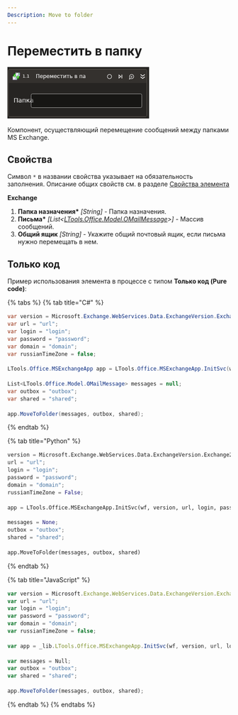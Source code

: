 ```yaml
---
Description: Move to folder
---
```


# Переместить в папку

![](../../../../resources/activities/basic/mail/exchange/exchange-move-to-folder-activity.png)

Компонент, осуществляющий перемещение сообщений между папками MS Exchange.

## Свойства

Символ `*` в названии свойства указывает на обязательность заполнения. Описание общих свойств см. в разделе [Свойства элемента](https://docs.primo-rpa.ru/primo-rpa/primo-studio/process/elements#svoistva-elementa)

**Exchange**
1. **Папка назначения\*** *[String]* - Папка назначения.
1. **Письма\*** *[List<[LTools.Office.Model.OMailMessage](../datatypes/omailmessage.md)>]* - Массив сообщений.
1. **Общий ящик** *[String]* - Укажите общий почтовый ящик, если письма нужно перемещать в нем.

## Только код
Пример использования элемента в процессе с типом **Только код (Pure code)**:

{% tabs %}
{% tab title="C#" %}
```csharp
var version = Microsoft.Exchange.WebServices.Data.ExchangeVersion.Exchange2010;
var url = "url";
var login = "login";
var password = "password";
var domain = "domain";
var russianTimeZone = false;

LTools.Office.MSExchangeApp app = LTools.Office.MSExchangeApp.InitSvc(wf, version, url, login, password, domain, russianTimeZone);

List<LTools.Office.Model.OMailMessage> messages = null;
var outbox = "outbox";
var shared = "shared";

app.MoveToFolder(messages, outbox, shared);
```
{% endtab %}

{% tab title="Python" %}
```python
version = Microsoft.Exchange.WebServices.Data.ExchangeVersion.Exchange2010;
url = "url";
login = "login";
password = "password";
domain = "domain";
russianTimeZone = False;

app = LTools.Office.MSExchangeApp.InitSvc(wf, version, url, login, password, domain, russianTimeZone);

messages = None;
outbox = "outbox";
shared = "shared";

app.MoveToFolder(messages, outbox, shared)
```
{% endtab %}

{% tab title="JavaScript" %}
```javascript
var version = Microsoft.Exchange.WebServices.Data.ExchangeVersion.Exchange2010;
var url = "url";
var login = "login";
var password = "password";
var domain = "domain";
var russianTimeZone = false;

var app = _lib.LTools.Office.MSExchangeApp.InitSvc(wf, version, url, login, password, domain, russianTimeZone);

var messages = Null;
var outbox = "outbox";
var shared = "shared";

app.MoveToFolder(messages, outbox, shared);
```
{% endtab %}
{% endtabs %}
